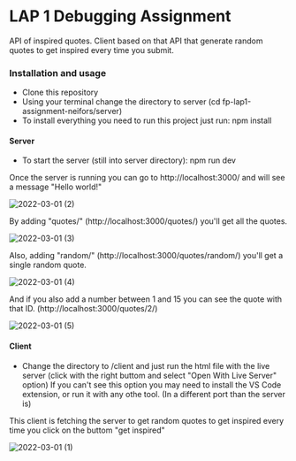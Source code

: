 # LAP 1 Debugging Assignment

API of inspired quotes. Client based on that API that generate random quotes to get inspired every time you submit.


### Installation and usage

- Clone this repository
- Using your terminal change the directory to server (cd fp-lap1-assignment-neifors/server)
- To install everything you need to run this project just run:
    npm install

#### Server

- To start the server (still into server directory):
    npm run dev

Once the server is running you can go to http://localhost:3000/ and will see a message "Hello world!"

![2022-03-01 (2)](https://user-images.githubusercontent.com/11410620/156181212-c5095255-38ed-4795-9d47-6cb6d49cf730.png)

By adding "quotes/" (http://localhost:3000/quotes/) you'll get all the quotes.

![2022-03-01 (3)](https://user-images.githubusercontent.com/11410620/156181278-8c5bbf93-4bbb-4e81-9efa-59a0e18cc3ed.png)


Also, adding "random/" (http://localhost:3000/quotes/random/) you'll get a single random quote.

![2022-03-01 (4)](https://user-images.githubusercontent.com/11410620/156181424-a6b70d58-51b3-4827-adc4-658c06250286.png)

And if you also add a number between 1 and 15 you can see the quote with that ID. (http://localhost:3000/quotes/2/)


![2022-03-01 (5)](https://user-images.githubusercontent.com/11410620/156181569-748396c4-00ed-4196-8d9d-e5002c29c1bb.png)




#### Client

- Change the directory to /client and just run the html file with the live server (click with the right buttom and select "Open With Live Server" option)
If you can't see this option you may need to install the VS Code extension, or run it with any othe tool. (In a different port than the server is)

This client is fetching the server to get random quotes to get inspired every time you click on the buttom "get inspired"

![2022-03-01 (1)](https://user-images.githubusercontent.com/11410620/156181073-1c8eeeb6-3a22-40e2-9f56-c7302339c2d1.png)
